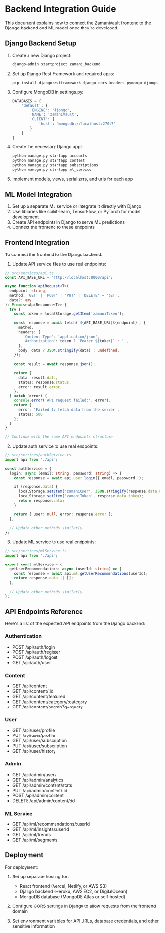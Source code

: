 
# Backend Integration Guide

This document explains how to connect the ZamaniVault frontend to the Django backend and ML model once they're developed.

## Django Backend Setup

1. Create a new Django project:
   ```bash
   django-admin startproject zamani_backend
   ```

2. Set up Django Rest Framework and required apps:
   ```bash
   pip install djangorestframework django-cors-headers pymongo djongo
   ```

3. Configure MongoDB in settings.py:
   ```python
   DATABASES = {
       'default': {
           'ENGINE': 'djongo',
           'NAME': 'zamaniVault',
           'CLIENT': {
               'host': 'mongodb://localhost:27017'
           }
       }
   }
   ```

4. Create the necessary Django apps:
   ```bash
   python manage.py startapp accounts
   python manage.py startapp content
   python manage.py startapp subscriptions
   python manage.py startapp ml_service
   ```

5. Implement models, views, serializers, and urls for each app

## ML Model Integration

1. Set up a separate ML service or integrate it directly with Django
2. Use libraries like scikit-learn, TensorFlow, or PyTorch for model development
3. Create API endpoints in Django to serve ML predictions
4. Connect the frontend to these endpoints

## Frontend Integration

To connect the frontend to the Django backend:

1. Update API service files to use real endpoints:

```typescript
// src/services/api.ts
const API_BASE_URL = 'http://localhost:8000/api';

async function apiRequest<T>(
  endpoint: string, 
  method: 'GET' | 'POST' | 'PUT' | 'DELETE' = 'GET',
  data?: any
): Promise<ApiResponse<T>> {
  try {
    const token = localStorage.getItem('zamaniToken');
    
    const response = await fetch(`${API_BASE_URL}${endpoint}`, {
      method,
      headers: {
        'Content-Type': 'application/json',
        'Authorization': token ? `Bearer ${token}` : '',
      },
      body: data ? JSON.stringify(data) : undefined,
    });
    
    const result = await response.json();
    
    return {
      data: result.data,
      status: response.status,
      error: result.error,
    };
  } catch (error) {
    console.error('API request failed:', error);
    return {
      error: 'Failed to fetch data from the server',
      status: 500
    };
  }
}

// Continue with the same API endpoints structure
```

2. Update auth service to use real endpoints:

```typescript
// src/services/authService.ts
import api from './api';

const authService = {
  login: async (email: string, password: string) => {
    const response = await api.user.login({ email, password });
    
    if (response.data) {
      localStorage.setItem('zamaniUser', JSON.stringify(response.data.user));
      localStorage.setItem('zamaniToken', response.data.token);
      return response.data;
    }
    
    return { user: null, error: response.error };
  },
  
  // Update other methods similarly
};
```

3. Update ML service to use real endpoints:

```typescript
// src/services/mlService.ts
import api from './api';

export const mlService = {
  getUserRecommendations: async (userId: string) => {
    const response = await api.ml.getUserRecommendations(userId);
    return response.data || [];
  },
  
  // Update other methods similarly
};
```

## API Endpoints Reference

Here's a list of the expected API endpoints from the Django backend:

### Authentication
- POST /api/auth/login
- POST /api/auth/register
- POST /api/auth/logout
- GET /api/auth/user

### Content
- GET /api/content
- GET /api/content/:id
- GET /api/content/featured
- GET /api/content/category/:category
- GET /api/content/search?q=:query

### User
- GET /api/user/profile
- PUT /api/user/profile
- GET /api/user/subscription
- PUT /api/user/subscription
- GET /api/user/history

### Admin
- GET /api/admin/users
- GET /api/admin/analytics
- GET /api/admin/content/stats
- PUT /api/admin/content/:id
- POST /api/admin/content
- DELETE /api/admin/content/:id

### ML Service
- GET /api/ml/recommendations/:userId
- GET /api/ml/insights/:userId
- GET /api/ml/trends
- GET /api/ml/segments

## Deployment

For deployment:

1. Set up separate hosting for:
   - React frontend (Vercel, Netlify, or AWS S3)
   - Django backend (Heroku, AWS EC2, or DigitalOcean)
   - MongoDB database (MongoDB Atlas or self-hosted)

2. Configure CORS settings in Django to allow requests from the frontend domain

3. Set environment variables for API URLs, database credentials, and other sensitive information
